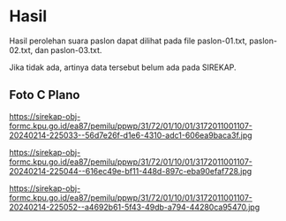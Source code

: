 # Hasil

Hasil perolehan suara paslon dapat dilihat pada file paslon-01.txt, paslon-02.txt, dan paslon-03.txt.

Jika tidak ada, artinya data tersebut belum ada pada SIREKAP.

## Foto C Plano

https://sirekap-obj-formc.kpu.go.id/ea87/pemilu/ppwp/31/72/01/10/01/3172011001107-20240214-225033--56d7e26f-d1e6-4310-adc1-606ea9baca3f.jpg

https://sirekap-obj-formc.kpu.go.id/ea87/pemilu/ppwp/31/72/01/10/01/3172011001107-20240214-225044--616ec49e-bf11-448d-897c-eba90efaf728.jpg

https://sirekap-obj-formc.kpu.go.id/ea87/pemilu/ppwp/31/72/01/10/01/3172011001107-20240214-225052--a4692b61-5f43-49db-a794-44280ca95470.jpg
